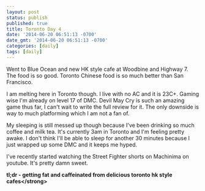 ```yaml
---
layout: post
status: publish
published: true
title: Toronto Day 4
date: '2014-06-20 06:51:13 -0700'
date_gmt: '2014-06-20 06:51:13 -0700'
categories: [daily]
tags: [daily]
---
```

<p>Went to Blue Ocean and new HK style cafe at Woodbine and Highway 7. The food is so good. Toronto Chinese food is so much better than San Francisco.</p>
<p>I am melting here in Toronto though. I live with no AC and it is 23C+. Gaming wise I'm already on level 17 of DMC. Devil May Cry is such an amazing game thus far, I can't wait to write the full review for it. The only downside is way to much platforming which I am not a fan of.</p>
<p>My sleeping is still messed up though because I've been drinking so much coffee and milk tea. It's currently 3am in Toronto and I'm feeling pretty awake. I don't think I'll be able to sleep for another 30 minutes because I just wrapped up some DMC and it keeps me hyped.</p>
<p>I've recently started watching the Street Fighter shorts on Machinima on youtube. It's pretty damn sweet.</p>
<p><strong>tl;dr - getting fat and caffeinated from delicious toronto hk style cafes<&#47;strong></p>
